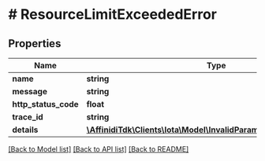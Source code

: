 # # ResourceLimitExceededError

## Properties

| Name                 | Type                                                                                                            | Description | Notes      |
| -------------------- | --------------------------------------------------------------------------------------------------------------- | ----------- | ---------- |
| **name**             | **string**                                                                                                      |             |
| **message**          | **string**                                                                                                      |             |
| **http_status_code** | **float**                                                                                                       |             |
| **trace_id**         | **string**                                                                                                      |             |
| **details**          | [**\AffinidiTdk\Clients\Iota\Model\InvalidParameterErrorDetailsInner[]**](InvalidParameterErrorDetailsInner.md) |             | [optional] |

[[Back to Model list]](../../README.md#models) [[Back to API list]](../../README.md#endpoints) [[Back to README]](../../README.md)
